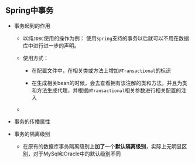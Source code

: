## Spring中事务
* 事务起到的作用
    * 以纯`JDBC`使用的操作为例：
        使用`Spring`支持的事务以后就可以不用在数据库中进行进一步的声明。
        
    * 使用方式：
        * 在配置文件中，在相关类或方法上增加`@Transactional`的标识
        
        * 在生成相关bean的时候，会去查看拥有该注解的类和方法，并且为类和方法生成代理，并根据`@Transactional`相关参数进行相关配置的注入
        
    * 
* 事务的传播属性
* 事务的隔离级别

    * 在原有的数据库事务隔离级别上**加了**一个**默认隔离级别**，实际上无明显区别，对于MySql和Oracle中的默认级别不同

